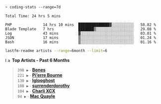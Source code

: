 ```zsh
> coding-stats --range=7d
```

<!--START_SECTION:waka-->

```text
Total Time: 24 hrs 5 mins

PHP              14 hrs 10 mins  ██████████████▓░░░░░░░░░░   58.82 %
Blade Template   7 hrs           ███████▒░░░░░░░░░░░░░░░░░   29.08 %
Log              43 mins         ▓░░░░░░░░░░░░░░░░░░░░░░░░   03.01 %
JSON             17 mins         ▒░░░░░░░░░░░░░░░░░░░░░░░░   01.24 %
Bash             16 mins         ▒░░░░░░░░░░░░░░░░░░░░░░░░   01.16 %
```

<!--END_SECTION:waka-->

```zsh
lastfm-readme artists --range=6month --limit=6
```

<!--START_LASTFM_ARTISTS:{"period": "6month", "rows": 6}-->
<a href="https://last.fm" target="_blank"><img src="https://user-images.githubusercontent.com/17434202/215290617-e793598d-d7c9-428f-9975-156db1ba89cc.svg" alt="Last.fm Logo" width="18" height="13"/></a> **Top Artists - Past 6 Months**

> `398 ▶️` ∙ **[Bones](https://www.last.fm/music/Bones)**<br/>
> `221 ▶️` ∙ **[Pi’erre Bourne](https://www.last.fm/music/Pi%E2%80%99erre+Bourne)**<br/>
> `130 ▶️` ∙ **[Iglooghost](https://www.last.fm/music/Iglooghost)**<br/>
> `108 ▶️` ∙ **[surrenderdorothy](https://www.last.fm/music/surrenderdorothy)**<br/>
> `104 ▶️` ∙ **[Charli XCX](https://www.last.fm/music/Charli+XCX)**<br/>
> `94 ▶️` ∙ **[Mac Quayle](https://www.last.fm/music/Mac+Quayle)**<br/>
<!--END_LASTFM_ARTISTS-->
